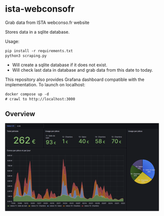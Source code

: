 # ista-webconsofr
Grab data from ISTA webconso.fr website

Stores data in a sqlite database.

Usage: 
```
pip install -r requirements.txt
python3 scraping.py
```
* Will create a sqlite database if it does not exist.
* Will check last data in database and grab data from this date to today.

This repository also provides Grafana dashboard compatible with the implementation.
To launch on localhost:
```
docker compose up -d
# crawl to http://localhost:3000
```

Overview
---------

![Grafana overview](images/grafana.png)

